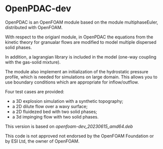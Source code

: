 # OpenPDAC-dev

OpenPDAC is an OpenFOAM module based on the module multiphaseEuler, distributed with OpenFOAM. 

With respect to the origianl module, in OpenPDAC the equations from the kinetic theory for granualar flows are modified to model multiple dispersed solid phases.

In addition, a lagrangian library is included in the model (one-way coupling with the gas-solid mixture). 

The module also implement an initialization of the hydrostatic pressure profile, which is needed for simulations on large domain. This allows you to use boundary conditions which are appropriate for inflow/outflow.

Four test cases are provided:

- a 3D explosion simulation with a synthetic topography;
- a 2D dilute flow over a wavy surface;
- a 2D fluidezed bed with two solid phases;
- a 3d impinging flow with two solid phases.

This version is based on *openfoam-dev_20230615_amd64.deb*

This code is not approved not endorsed by the OpenFOAM Foundation or by ESI Ltd, the owner of OpenFOAM.

